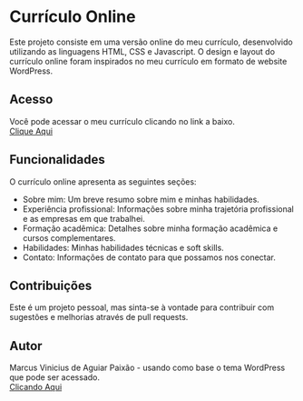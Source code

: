 # Currículo Online

Este projeto consiste em uma versão online do meu currículo, desenvolvido utilizando as linguagens HTML, CSS e Javascript. O design e layout do currículo online foram inspirados no meu currículo em formato de website WordPress.

## Acesso

Você pode acessar o meu currículo clicando no link a baixo.<br>
[Clique Aqui](https://curriculo-html.marcuspaixao.com.br)

## Funcionalidades

O currículo online apresenta as seguintes seções:

- Sobre mim: Um breve resumo sobre mim e minhas habilidades.
- Experiência profissional: Informações sobre minha trajetória profissional e as empresas em que trabalhei.
- Formação acadêmica: Detalhes sobre minha formação acadêmica e cursos complementares.
- Habilidades: Minhas habilidades técnicas e soft skills.
- Contato: Informações de contato para que possamos nos conectar.

## Contribuições

Este é um projeto pessoal, mas sinta-se à vontade para contribuir com sugestões e melhorias através de pull requests.

## Autor

Marcus Vinicius de Aguiar Paixão - usando como base o tema WordPress que pode ser acessado.<br>
[Clicando Aqui](https://marcuspaixao.com.br)

